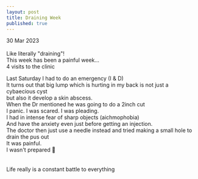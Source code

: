 ```yaml
---
layout: post
title: Draining Week
published: true
---
```

30 Mar 2023
<br>
<br>
Like literally "draining"!
<br>
This week has been a painful week...
<br>
4 visits to the clinic
<br>
<!--more-->
Last Saturday I had to do an emergency (I & D)
<br>
It turns out that big lump which is hurting in my back is not just a cybaecious cyst
<br>
but also it develop a skin abscess.
<br>
When the Dr mentioned he was going to do a 2inch cut
<br>
I panic. I was scared. I was pleading.
<br>
I had in intense fear of sharp objects (aichmophobia)
<br>
And have the anxiety even just before getting an injection.
<br>
The doctor then just use a needle instead and tried making a small hole to drain the pus out
<br>
It was painful. 
<br>
I wasn't prepared 🤕
<br>
<br>
<br>
Life really is a constant battle to everything





